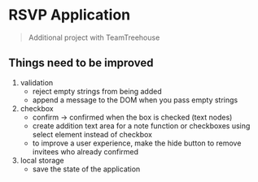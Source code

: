 # RSVP Application
> Additional project with TeamTreehouse

## Things need to be improved
1. validation
    - reject empty strings from being added
    - append a message to the DOM when you pass empty strings
2. checkbox
    - confirm -> confirmed when the box is checked (text nodes)
    - create addition text area for a note function or checkboxes using select element instead of checkbox
    - to improve a user experience, make the hide button to remove invitees who already confirmed
3. local storage
    - save the state of the application